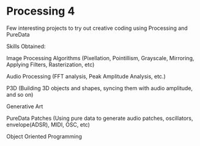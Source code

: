 # Processing 4
Few interesting projects to try out creative coding using Processing and PureData

Skills Obtained:

Image Processing Algorithms (Pixellation, Pointillism, Grayscale, Mirroring, Applying Filters, Rasterization, etc)

Audio Processing (FFT analysis, Peak Amplitude Analysis, etc.)

P3D (Building 3D objects and shapes, syncing them with audio amplitude, and so on)

Generative Art

PureData Patches (Using pure data to generate audio patches, oscillators, envelope(ADSR), MIDI, OSC, etc)

Object Oriented Programming
